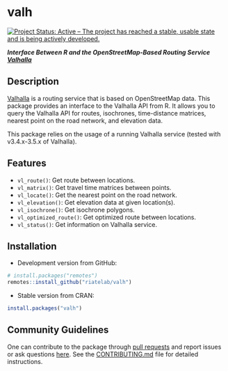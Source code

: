# valh

[![Project Status: Active – The project has reached a stable, usable state and is being actively developed.](https://www.repostatus.org/badges/latest/active.svg)](https://www.repostatus.org/#active)

***Interface Between R and the OpenStreetMap-Based Routing Service
[Valhalla](http://valhalla.github.io/)***

## Description

[Valhalla](http://valhalla.github.io/) is a routing service that is based on OpenStreetMap data.
This package provides an interface to the Valhalla API from R.
It allows you to query the Valhalla API for routes, isochrones, time-distance matrices, nearest point on the road network, and elevation data.

This package relies on the usage of a running Valhalla service (tested with v3.4.x-3.5.x of Valhalla).

## Features

- `vl_route()`: Get route between locations.
- `vl_matrix()`: Get travel time matrices between points.
- `vl_locate()`: Get the nearest point on the road network.
- `vl_elevation()`: Get elevation data at given location(s).
- `vl_isochrone()`: Get isochrone polygons.
- `vl_optimized_route()`: Get optimized route between locations.
- `vl_status()`: Get information on Valhalla service.

## Installation

- Development version from GitHub:

```R
# install.packages("remotes")
remotes::install_github("riatelab/valh")
```

- Stable version from CRAN:

```R
install.packages("valh")
```

## Community Guidelines

One can contribute to the package through [pull requests](https://github.com/riatelab/valh/pulls) and
report issues or ask questions [here](https://github.com/riatelab/valh/issues).
See the [CONTRIBUTING.md](https://github.com/riatelab/valh/blob/master/CONTRIBUTING.md)
file for detailed instructions.

